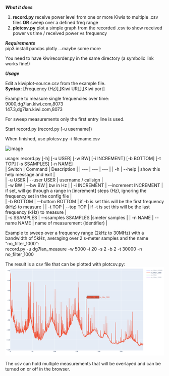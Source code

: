 ***What it does***

1. **record.py** receive power level from one or more Kiwis to multiple .csv files **OR** sweep over a defined freq range
2. **plotcsv.py** plot a simple graph from the recorded .csv to show received power vs time / received power vs frequency

***Requirements***  
pip3 install pandas plotly
...maybe some more

You need to have kiwirecorder.py in the same directory (a symbolic link works fine!)

***Usage***  

Edit a kiwiplot-source.csv from the example file.  
**Syntax:** [Frequency (Hz)],[Kiwi URL],[Kiwi port]  

Example to measure single frequencies over time:  
9000,dg7lan.kiwi.com,8073  
147.3,dg7lan.kiwi.com,8073  

For sweep measurements only the first entry line is used.  

Start record.py (record.py [-u username])

When finished, use plotcsv.py -i filename.csv

<img width="935" alt="image" src="https://user-images.githubusercontent.com/20392230/210586769-3ecf6de4-95b7-42f3-8327-88d8e7eb2864.png">


usage: record.py [-h] [-u USER] [-w BW] [-i INCREMENT] [-b BOTTOM] [-t TOP] [-s SSAMPLES] [-n NAME]  
| Switch | Command | Description |
| --- | --- | --- |
| -h | --help | show this help message and exit |  
| -u USER | --user USER | username / callsign |  
| -w BW | --bw BW | bw in Hz |
| -i INCREMENT | --increment INCREMENT | if set, will go through a range in [increment] steps (Hz), ignoring the frequency set in the config file |  
| -b BOTTOM | --bottom BOTTOM | if -b is set this will be the first frequency (kHz) to measure |
| -t TOP | --top TOP | if -t is set this will be the last frequency (kHz) to measure |  
| -s SSAMPLES | --ssamples SSAMPLES |smeter samples |
| -n NAME | --name NAME | name of measurement (identifier) |

Example to sweep over a frequency range (2kHz to 30MHz) with a bandwidth of 5kHz, averaging over 2 s-meter samples and the name "no_filter_1000":  
record.py -u dg7lan_measure -w 5000 -i 20 -s 2 -b 2 -t 30000 -n no_filter_1000

The result is a csv file that can be plotted with plotcsv.py:  
![img.png](img.png)

The csv can hold multiple measurements that will be overlayed and can be turned on or off in the browser.  



